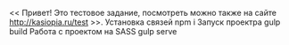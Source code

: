 << Привет! Это тестовое задание, посмотреть можно также на сайте http://kasiopia.ru/test  >>.
Установка связей npm i
Запуск проектра gulp build
Работа с проектом на SASS gulp serve
